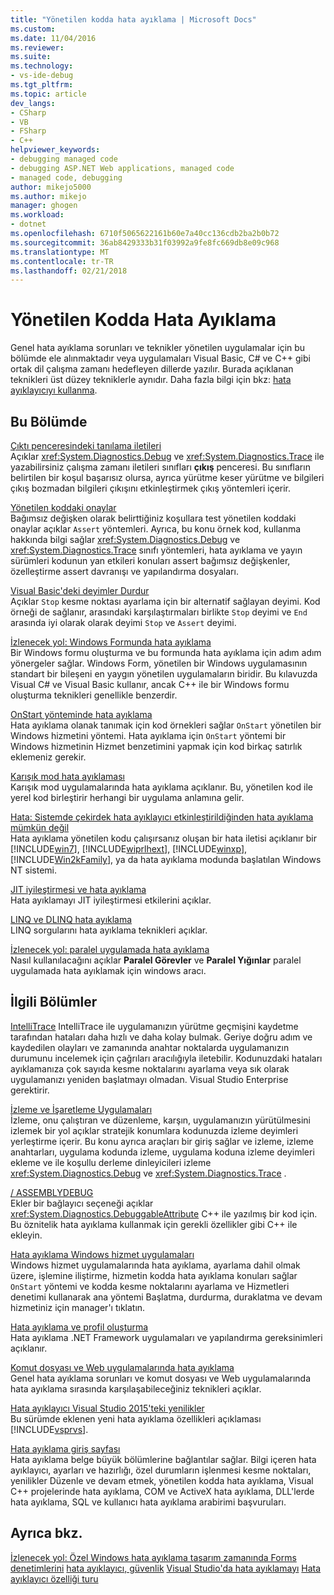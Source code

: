 ```yaml
---
title: "Yönetilen kodda hata ayıklama | Microsoft Docs"
ms.custom: 
ms.date: 11/04/2016
ms.reviewer: 
ms.suite: 
ms.technology:
- vs-ide-debug
ms.tgt_pltfrm: 
ms.topic: article
dev_langs:
- CSharp
- VB
- FSharp
- C++
helpviewer_keywords:
- debugging managed code
- debugging ASP.NET Web applications, managed code
- managed code, debugging
author: mikejo5000
ms.author: mikejo
manager: ghogen
ms.workload:
- dotnet
ms.openlocfilehash: 6710f5065622161b60e7a40cc136cdb2ba2b0b72
ms.sourcegitcommit: 36ab8429333b31f03992a9fe8fc669db8e09c968
ms.translationtype: MT
ms.contentlocale: tr-TR
ms.lasthandoff: 02/21/2018
---
```

# <a name="debugging-managed-code"></a>Yönetilen Kodda Hata Ayıklama

Genel hata ayıklama sorunları ve teknikler yönetilen uygulamalar için bu bölümde ele alınmaktadır veya uygulamaları Visual Basic, C# ve C++ gibi ortak dil çalışma zamanı hedefleyen dillerde yazılır. Burada açıklanan teknikleri üst düzey tekniklerle aynıdır. Daha fazla bilgi için bkz: [hata ayıklayıcıyı kullanma](../debugger/debugger-basics.md).

## <a name="in-this-section"></a>Bu Bölümde

[Çıktı penceresindeki tanılama iletileri](../debugger/diagnostic-messages-in-the-output-window.md)  
Açıklar <xref:System.Diagnostics.Debug> ve <xref:System.Diagnostics.Trace> ile yazabilirsiniz çalışma zamanı iletileri sınıfları **çıkış** penceresi. Bu sınıfların belirtilen bir koşul başarısız olursa, ayrıca yürütme keser yürütme ve bilgileri çıkış bozmadan bilgileri çıkışını etkinleştirmek çıkış yöntemleri içerir.

[Yönetilen koddaki onaylar](../debugger/assertions-in-managed-code.md)  
Bağımsız değişken olarak belirttiğiniz koşullara test yönetilen koddaki onaylar açıklar `Assert` yöntemleri. Ayrıca, bu konu örnek kod, kullanma hakkında bilgi sağlar <xref:System.Diagnostics.Debug> ve <xref:System.Diagnostics.Trace> sınıfı yöntemleri, hata ayıklama ve yayın sürümleri kodunun yan etkileri konuları assert bağımsız değişkenler, özelleştirme assert davranışı ve yapılandırma dosyaları.

[Visual Basic'deki deyimler Durdur](../debugger/stop-statements-in-visual-basic.md)  
Açıklar `Stop` kesme noktası ayarlama için bir alternatif sağlayan deyimi. Kod örneği de sağlanır, arasındaki karşılaştırmaları birlikte `Stop` deyimi ve `End` arasında iyi olarak olarak deyimi `Stop` ve `Assert` deyimi.

[İzlenecek yol: Windows Formunda hata ayıklama](../debugger/walkthrough-debugging-a-windows-form.md)  
Bir Windows formu oluşturma ve bu formunda hata ayıklama için adım adım yönergeler sağlar. Windows Form, yönetilen bir Windows uygulamasının standart bir bileşeni en yaygın yönetilen uygulamaların biridir. Bu kılavuzda Visual C# ve Visual Basic kullanır, ancak C++ ile bir Windows formu oluşturma teknikleri genellikle benzerdir.

[OnStart yönteminde hata ayıklama](../debugger/how-to-debug-the-onstart-method.md)  
Hata ayıklama olanak tanımak için kod örnekleri sağlar `OnStart` yönetilen bir Windows hizmetini yöntemi. Hata ayıklama için `OnStart` yöntemi bir Windows hizmetinin Hizmet benzetimini yapmak için kod birkaç satırlık eklemeniz gerekir.

[Karışık mod hata ayıklaması](../debugger/debugging-mixed-mode-applications.md)  
Karışık mod uygulamalarında hata ayıklama açıklanır. Bu, yönetilen kod ile yerel kod birleştirir herhangi bir uygulama anlamına gelir.

[Hata: Sistemde çekirdek hata ayıklayıcı etkinleştirildiğinden hata ayıklama mümkün değil](../debugger/error-debugging-isn-t-possible-because-a-kernel-debugger-is-enabled-on-the-system.md)  
Hata ayıklama yönetilen kodu çalışırsanız oluşan bir hata iletisi açıklanır bir [!INCLUDE[win7](../debugger/includes/win7_md.md)], [!INCLUDE[wiprlhext](../debugger/includes/wiprlhext_md.md)], [!INCLUDE[winxp](../code-quality/includes/winxp_md.md)], [!INCLUDE[Win2kFamily](../code-quality/includes/win2kfamily_md.md)], ya da hata ayıklama modunda başlatılan Windows NT sistemi.

[JIT iyileştirmesi ve hata ayıklama](../debugger/jit-optimization-and-debugging.md)  
Hata ayıklamayı JIT iyileştirmesi etkilerini açıklar.

[LINQ ve DLINQ hata ayıklama](../debugger/debugging-linq.md)  
LINQ sorgularını hata ayıklama teknikleri açıklar.

[İzlenecek yol: paralel uygulamada hata ayıklama](../debugger/walkthrough-debugging-a-parallel-application.md)  
Nasıl kullanılacağını açıklar **Paralel Görevler** ve **Paralel Yığınlar** paralel uygulamada hata ayıklamak için windows aracı.

## <a name="related-sections"></a>İlgili Bölümler

[IntelliTrace](../debugger/intellitrace.md) IntelliTrace ile uygulamanızın yürütme geçmişini kaydetme tarafından hataları daha hızlı ve daha kolay bulmak. Geriye doğru adım ve kaydedilen olayları ve zamanında anahtar noktalarda uygulamanızın durumunu incelemek için çağrıları aracılığıyla iletebilir. Kodunuzdaki hataları ayıklamanıza çok sayıda kesme noktalarını ayarlama veya sık olarak uygulamanızı yeniden başlatmayı olmadan. Visual Studio Enterprise gerektirir.

[İzleme ve İşaretleme Uygulamaları](/dotnet/framework/debug-trace-profile/tracing-and-instrumenting-applications)  
İzleme, onu çalıştıran ve düzenleme, karşın, uygulamanızın yürütülmesini izlemek bir yol açıklar stratejik konumlara kodunuzda izleme deyimleri yerleştirme içerir. Bu konu ayrıca araçları bir giriş sağlar ve izleme, izleme anahtarları, uygulama kodunda izleme, uygulama koduna izleme deyimleri ekleme ve ile koşullu derleme dinleyicileri izleme <xref:System.Diagnostics.Debug> ve <xref:System.Diagnostics.Trace> .

[/ ASSEMBLYDEBUG](/cpp/build/reference/assemblydebug-add-debuggableattribute)  
Ekler bir bağlayıcı seçeneği açıklar <xref:System.Diagnostics.DebuggableAttribute> C++ ile yazılmış bir kod için. Bu öznitelik hata ayıklama kullanmak için gerekli özellikler gibi C++ ile ekleyin.

[Hata ayıklama Windows hizmet uygulamaları](/dotnet/framework/windows-services/how-to-debug-windows-service-applications)  
Windows hizmet uygulamalarında hata ayıklama, ayarlama dahil olmak üzere, işlemine iliştirme, hizmetin kodda hata ayıklama konuları sağlar `OnStart` yöntemi ve kodda kesme noktalarını ayarlama ve Hizmetleri denetimi kullanarak ana yöntemi Başlatma, durdurma, duraklatma ve devam hizmetiniz için manager'ı tıklatın.

[Hata ayıklama ve profil oluşturma](/dotnet/framework/debug-trace-profile/index)  
Hata ayıklama .NET Framework uygulamaları ve yapılandırma gereksinimleri açıklanır.

[Komut dosyası ve Web uygulamalarında hata ayıklama](../debugger/debugging-web-applications-and-script.md)  
Genel hata ayıklama sorunları ve komut dosyası ve Web uygulamalarında hata ayıklama sırasında karşılaşabileceğiniz teknikleri açıklar.

[Hata ayıklayıcı Visual Studio 2015'teki yenilikler](../debugger/what-s-new-for-the-debugger-in-visual-studio.md)  
Bu sürümde eklenen yeni hata ayıklama özellikleri açıklaması [!INCLUDE[vsprvs](../code-quality/includes/vsprvs_md.md)].

[Hata ayıklama giriş sayfası](../debugger/debugger-feature-tour.md)  
Hata ayıklama belge büyük bölümlerine bağlantılar sağlar. Bilgi içeren hata ayıklayıcı, ayarları ve hazırlığı, özel durumların işlenmesi kesme noktaları, yenilikler Düzenle ve devam etmek, yönetilen kodda hata ayıklama, Visual C++ projelerinde hata ayıklama, COM ve ActiveX hata ayıklama, DLL'lerde hata ayıklama, SQL ve kullanıcı hata ayıklama arabirimi başvuruları.

## <a name="see-also"></a>Ayrıca bkz.

[İzlenecek yol: Özel Windows hata ayıklama tasarım zamanında Forms denetimlerini](/dotnet/framework/winforms/controls/walkthrough-debugging-custom-windows-forms-controls-at-design-time)
[hata ayıklayıcı, güvenlik](../debugger/debugger-security.md)
[Visual Studio'da hata ayıklamayı](../debugger/index.md) 
 [ Hata ayıklayıcı özelliği turu](../debugger/debugger-feature-tour.md)